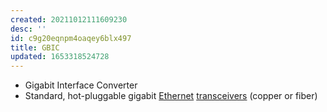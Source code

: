 ```yaml
---
created: 20211012111609230
desc: ''
id: c9g20eqnpm4oaqey6blx497
title: GBIC
updated: 1653318524728
---
```

   
   
- Gigabit Interface Converter   
- Standard, hot-pluggable gigabit [Ethernet](../devlog/ethernet.md) [transceivers](../devlog/transceivers.md) (copper or fiber)